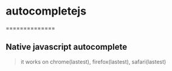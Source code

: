 # autocompletejs
==============

## Native javascript autocomplete

> it works on chrome(lastest), firefox(lastest), safari(lastest)
